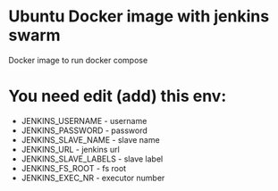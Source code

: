 # Ubuntu Docker image with jenkins swarm
Docker image to run docker compose

# You need edit (add) this env:
- JENKINS_USERNAME - username
- JENKINS_PASSWORD - password
- JENKINS_SLAVE_NAME - slave name
- JENKINS_URL - jenkins url
- JENKINS_SLAVE_LABELS - slave label
- JENKINS_FS_ROOT - fs root
- JENKINS_EXEC_NR - executor number

